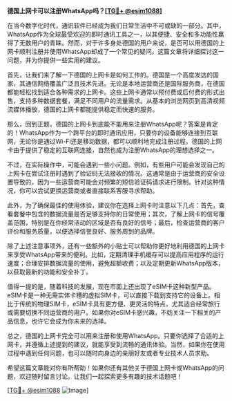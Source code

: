 **德国上网卡可以注册WhatsApp吗？[[TG💪+ @esim1088](https://t.me/s/esim1088)]**

在当今数字化时代，通讯软件已经成为我们日常生活中不可或缺的一部分。其中，WhatsApp作为全球最受欢迎的即时通讯工具之一，以其便捷、安全和多功能性赢得了无数用户的青睐。然而，对于许多身处德国的用户来说，是否可以用德国的上网卡顺利注册并使用WhatsApp却成了一个常见的疑问。这篇文章将详细探讨这一问题，并为你提供一些实用的建议。

首先，让我们来了解一下德国的上网卡是如何工作的。德国是一个高度发达的国家，其通信网络覆盖广泛且技术先进。无论是本地运营商还是国际服务商，在德国都能轻松找到适合各种需求的上网卡。这些上网卡通常以预付费或后付费的形式出售，支持多种数据套餐，满足不同用户的流量需求。从基本的浏览网页到高清视频流媒体播放，德国的上网卡都能提供稳定而快速的服务。

那么，回到正题，德国的上网卡到底能不能用来注册WhatsApp呢？答案是肯定的！WhatsApp作为一个跨平台的即时通讯应用，只要你的设备能够连接到互联网，无论你是通过Wi-Fi还是移动数据，都可以顺利地完成注册过程。德国的上网卡由于提供了稳定的互联网连接，自然也成为注册WhatsApp的理想选择之一。

不过，在实际操作中，可能会遇到一些小问题。例如，有些用户可能会发现自己的上网卡在尝试注册时遇到了验证码无法接收的情况。这通常是由于运营商的安全设置导致的，因为一些运营商可能会对频繁的短信验证码请求进行限制。针对这种情况，你可以尝试更换运营商或者直接联系客服寻求帮助。

此外，为了确保最佳的使用体验，建议你在选择上网卡时注意以下几点：首先，查看套餐中包含的数据流量是否足够支持你的日常使用；其次，了解上网卡的信号覆盖范围，特别是在你经常活动的区域是否有良好的信号；最后，检查运营商的客户评价和服务质量，以便选择信誉良好、服务周到的品牌。

除了上述注意事项外，还有一些额外的小贴士可以帮助你更好地利用德国的上网卡来享受WhatsApp带来的便利。比如，定期清理手机缓存可以提高应用程序的运行速度；合理安排数据流量的使用，避免超额收费；以及定期更新WhatsApp版本，以获取最新的功能和安全补丁。

值得一提的是，随着科技的发展，现在市面上还出现了eSIM卡这种新型产品。eSIM卡是一种无需实体卡槽的虚拟SIM卡，可以直接下载到支持它的设备上。相比于传统的物理SIM卡，eSIM卡具有更方便、更灵活的特点，尤其适合经常旅行或需要切换不同运营商的用户。如果你对eSIM卡感兴趣，不妨关注一下相关的产品信息，也许它会成为你未来的选择。

总之，德国的上网卡完全可以用来注册和使用WhatsApp。只要你选择了合适的上网卡，并遵循上述提到的建议，就能享受到流畅的通讯体验。当然，如果你在使用过程中遇到任何问题，也可以随时向身边的亲朋好友或者专业技术人员求助。

希望这篇文章能对你有所帮助！如果你还有其他关于德国上网卡或WhatsApp的问题，欢迎随时留言讨论。让我们一起探索更多有趣的技术话题吧！

[[TG💪+ @esim1088](https://t.me/s/esim1088) ![Image](https://i.postimg.cc/4NQfJmqS/Snipaste-2025-05-13-00-14-12.png)]